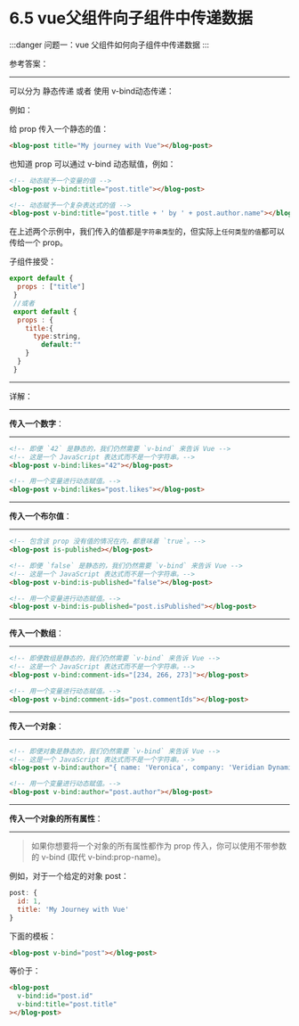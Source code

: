 # 6.5 vue父组件向子组件中传递数据

:::danger 问题一：vue 父组件如何向子组件中传递数据
:::

参考答案：

* * * * *

可以分为 静态传递 或者 使用 v-bind动态传递：

例如：

给 prop 传入一个静态的值：

```html
<blog-post title="My journey with Vue"></blog-post>
```

也知道 prop 可以通过 v-bind 动态赋值，例如：

```html
<!-- 动态赋予一个变量的值 -->
<blog-post v-bind:title="post.title"></blog-post>

<!-- 动态赋予一个复杂表达式的值 -->
<blog-post v-bind:title="post.title + ' by ' + post.author.name"></blog-post>
```

在上述两个示例中，我们传入的值都是`字符串类型`的，但实际上`任何类型的值`都可以传给一个 prop。

子组件接受：

```js
export default {
  props : ["title"]
 }
 //或者
 export default {
  props : {
    title:{
      type:string,
        default:""
    }
  }
 }

```

* * * * *

详解：

* * * * *

**传入一个数字**：

* * * * *

```html
<!-- 即便 `42` 是静态的，我们仍然需要 `v-bind` 来告诉 Vue -->
<!-- 这是一个 JavaScript 表达式而不是一个字符串。-->
<blog-post v-bind:likes="42"></blog-post>

<!-- 用一个变量进行动态赋值。-->
<blog-post v-bind:likes="post.likes"></blog-post>
```

* * * * *

**传入一个布尔值**：

* * * * *

```html
<!-- 包含该 prop 没有值的情况在内，都意味着 `true`。-->
<blog-post is-published></blog-post>

<!-- 即便 `false` 是静态的，我们仍然需要 `v-bind` 来告诉 Vue -->
<!-- 这是一个 JavaScript 表达式而不是一个字符串。-->
<blog-post v-bind:is-published="false"></blog-post>

<!-- 用一个变量进行动态赋值。-->
<blog-post v-bind:is-published="post.isPublished"></blog-post>
```

* * * * *

**传入一个数组**：

* * * * *

```html
<!-- 即便数组是静态的，我们仍然需要 `v-bind` 来告诉 Vue -->
<!-- 这是一个 JavaScript 表达式而不是一个字符串。-->
<blog-post v-bind:comment-ids="[234, 266, 273]"></blog-post>

<!-- 用一个变量进行动态赋值。-->
<blog-post v-bind:comment-ids="post.commentIds"></blog-post>
```

* * * * *

**传入一个对象**：

* * * * *

```html
<!-- 即便对象是静态的，我们仍然需要 `v-bind` 来告诉 Vue -->
<!-- 这是一个 JavaScript 表达式而不是一个字符串。-->
<blog-post v-bind:author="{ name: 'Veronica', company: 'Veridian Dynamics' }"></blog-post>

<!-- 用一个变量进行动态赋值。-->
<blog-post v-bind:author="post.author"></blog-post>
```

* * * * *

**传入一个对象的所有属性**：

* * * * *

> 如果你想要将一个对象的所有属性都作为 prop 传入，你可以使用不带参数的 v-bind (取代 v-bind:prop-name)。

例如，对于一个给定的对象 post：

```js
post: {
  id: 1,
  title: 'My Journey with Vue'
}
```

下面的模板：

```html
<blog-post v-bind="post"></blog-post>
```

等价于：

```html
<blog-post
  v-bind:id="post.id"
  v-bind:title="post.title"
></blog-post>
```
